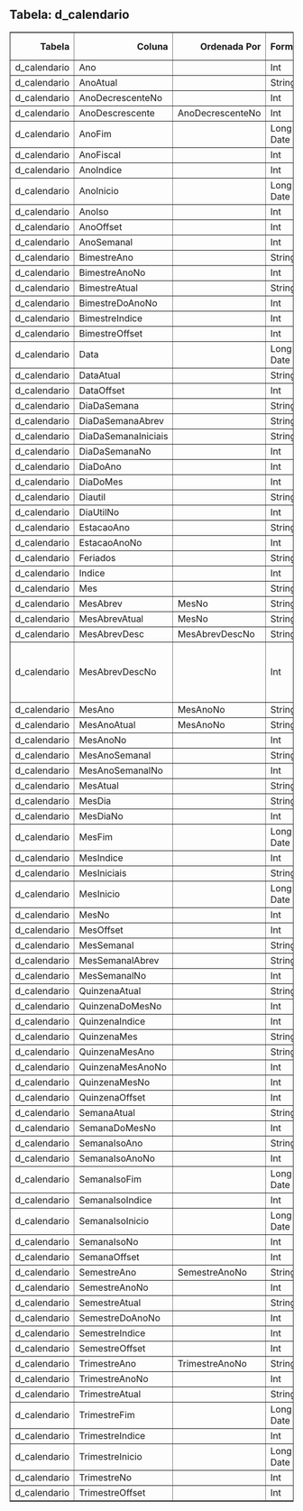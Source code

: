 
## Tabela: d_calendario
<div class="table-responsive">
<table border="1" class="dataframe styled-table">
  <thead>
    <tr style="text-align: right;">
      <th>Tabela</th>
      <th>Coluna</th>
      <th>Ordenada Por</th>
      <th>Formato</th>
      <th>Está Oculto?</th>
      <th>Expressão</th>
    </tr>
  </thead>
  <tbody>
    <tr>
      <td>d_calendario</td>
      <td>Ano</td>
      <td></td>
      <td>Int</td>
      <td>False</td>
      <td></td>
    </tr>
    <tr>
      <td>d_calendario</td>
      <td>AnoAtual</td>
      <td></td>
      <td>String</td>
      <td>False</td>
      <td></td>
    </tr>
    <tr>
      <td>d_calendario</td>
      <td>AnoDecrescenteNo</td>
      <td></td>
      <td>Int</td>
      <td>False</td>
      <td></td>
    </tr>
    <tr>
      <td>d_calendario</td>
      <td>AnoDescrescente</td>
      <td>AnoDecrescenteNo</td>
      <td>Int</td>
      <td>False</td>
      <td></td>
    </tr>
    <tr>
      <td>d_calendario</td>
      <td>AnoFim</td>
      <td></td>
      <td>Long Date</td>
      <td>False</td>
      <td></td>
    </tr>
    <tr>
      <td>d_calendario</td>
      <td>AnoFiscal</td>
      <td></td>
      <td>Int</td>
      <td>False</td>
      <td></td>
    </tr>
    <tr>
      <td>d_calendario</td>
      <td>AnoIndice</td>
      <td></td>
      <td>Int</td>
      <td>False</td>
      <td></td>
    </tr>
    <tr>
      <td>d_calendario</td>
      <td>AnoInicio</td>
      <td></td>
      <td>Long Date</td>
      <td>False</td>
      <td></td>
    </tr>
    <tr>
      <td>d_calendario</td>
      <td>AnoIso</td>
      <td></td>
      <td>Int</td>
      <td>False</td>
      <td></td>
    </tr>
    <tr>
      <td>d_calendario</td>
      <td>AnoOffset</td>
      <td></td>
      <td>Int</td>
      <td>False</td>
      <td></td>
    </tr>
    <tr>
      <td>d_calendario</td>
      <td>AnoSemanal</td>
      <td></td>
      <td>Int</td>
      <td>False</td>
      <td></td>
    </tr>
    <tr>
      <td>d_calendario</td>
      <td>BimestreAno</td>
      <td></td>
      <td>String</td>
      <td>False</td>
      <td></td>
    </tr>
    <tr>
      <td>d_calendario</td>
      <td>BimestreAnoNo</td>
      <td></td>
      <td>Int</td>
      <td>False</td>
      <td></td>
    </tr>
    <tr>
      <td>d_calendario</td>
      <td>BimestreAtual</td>
      <td></td>
      <td>String</td>
      <td>False</td>
      <td></td>
    </tr>
    <tr>
      <td>d_calendario</td>
      <td>BimestreDoAnoNo</td>
      <td></td>
      <td>Int</td>
      <td>False</td>
      <td></td>
    </tr>
    <tr>
      <td>d_calendario</td>
      <td>BimestreIndice</td>
      <td></td>
      <td>Int</td>
      <td>False</td>
      <td></td>
    </tr>
    <tr>
      <td>d_calendario</td>
      <td>BimestreOffset</td>
      <td></td>
      <td>Int</td>
      <td>False</td>
      <td></td>
    </tr>
    <tr>
      <td>d_calendario</td>
      <td>Data</td>
      <td></td>
      <td>Long Date</td>
      <td>False</td>
      <td></td>
    </tr>
    <tr>
      <td>d_calendario</td>
      <td>DataAtual</td>
      <td></td>
      <td>String</td>
      <td>False</td>
      <td></td>
    </tr>
    <tr>
      <td>d_calendario</td>
      <td>DataOffset</td>
      <td></td>
      <td>Int</td>
      <td>False</td>
      <td></td>
    </tr>
    <tr>
      <td>d_calendario</td>
      <td>DiaDaSemana</td>
      <td></td>
      <td>String</td>
      <td>False</td>
      <td></td>
    </tr>
    <tr>
      <td>d_calendario</td>
      <td>DiaDaSemanaAbrev</td>
      <td></td>
      <td>String</td>
      <td>False</td>
      <td></td>
    </tr>
    <tr>
      <td>d_calendario</td>
      <td>DiaDaSemanaIniciais</td>
      <td></td>
      <td>String</td>
      <td>False</td>
      <td></td>
    </tr>
    <tr>
      <td>d_calendario</td>
      <td>DiaDaSemanaNo</td>
      <td></td>
      <td>Int</td>
      <td>False</td>
      <td></td>
    </tr>
    <tr>
      <td>d_calendario</td>
      <td>DiaDoAno</td>
      <td></td>
      <td>Int</td>
      <td>False</td>
      <td></td>
    </tr>
    <tr>
      <td>d_calendario</td>
      <td>DiaDoMes</td>
      <td></td>
      <td>Int</td>
      <td>False</td>
      <td></td>
    </tr>
    <tr>
      <td>d_calendario</td>
      <td>Diautil</td>
      <td></td>
      <td>String</td>
      <td>False</td>
      <td></td>
    </tr>
    <tr>
      <td>d_calendario</td>
      <td>DiaUtilNo</td>
      <td></td>
      <td>Int</td>
      <td>False</td>
      <td></td>
    </tr>
    <tr>
      <td>d_calendario</td>
      <td>EstacaoAno</td>
      <td></td>
      <td>String</td>
      <td>False</td>
      <td></td>
    </tr>
    <tr>
      <td>d_calendario</td>
      <td>EstacaoAnoNo</td>
      <td></td>
      <td>Int</td>
      <td>False</td>
      <td></td>
    </tr>
    <tr>
      <td>d_calendario</td>
      <td>Feriados</td>
      <td></td>
      <td>String</td>
      <td>False</td>
      <td></td>
    </tr>
    <tr>
      <td>d_calendario</td>
      <td>Indice</td>
      <td></td>
      <td>Int</td>
      <td>False</td>
      <td></td>
    </tr>
    <tr>
      <td>d_calendario</td>
      <td>Mes</td>
      <td></td>
      <td>String</td>
      <td>False</td>
      <td></td>
    </tr>
    <tr>
      <td>d_calendario</td>
      <td>MesAbrev</td>
      <td>MesNo</td>
      <td>String</td>
      <td>False</td>
      <td></td>
    </tr>
    <tr>
      <td>d_calendario</td>
      <td>MesAbrevAtual</td>
      <td>MesNo</td>
      <td>String</td>
      <td>False</td>
      <td></td>
    </tr>
    <tr>
      <td>d_calendario</td>
      <td>MesAbrevDesc</td>
      <td>MesAbrevDescNo</td>
      <td>String</td>
      <td>False</td>
      <td>d_calendario[MesAbrev]</td>
    </tr>
    <tr>
      <td>d_calendario</td>
      <td>MesAbrevDescNo</td>
      <td></td>
      <td>Int</td>
      <td>False</td>
      <td>SWITCH(     d_calendario[MesNo],     1,12,     2,11,     3,10,     4,9,     5,8,     6,7,     7,6,     8,5,     9,4,     10,3,     11,2,     12,1 )</td>
    </tr>
    <tr>
      <td>d_calendario</td>
      <td>MesAno</td>
      <td>MesAnoNo</td>
      <td>String</td>
      <td>False</td>
      <td></td>
    </tr>
    <tr>
      <td>d_calendario</td>
      <td>MesAnoAtual</td>
      <td>MesAnoNo</td>
      <td>String</td>
      <td>False</td>
      <td></td>
    </tr>
    <tr>
      <td>d_calendario</td>
      <td>MesAnoNo</td>
      <td></td>
      <td>Int</td>
      <td>False</td>
      <td></td>
    </tr>
    <tr>
      <td>d_calendario</td>
      <td>MesAnoSemanal</td>
      <td></td>
      <td>String</td>
      <td>False</td>
      <td></td>
    </tr>
    <tr>
      <td>d_calendario</td>
      <td>MesAnoSemanalNo</td>
      <td></td>
      <td>Int</td>
      <td>False</td>
      <td></td>
    </tr>
    <tr>
      <td>d_calendario</td>
      <td>MesAtual</td>
      <td></td>
      <td>String</td>
      <td>False</td>
      <td></td>
    </tr>
    <tr>
      <td>d_calendario</td>
      <td>MesDia</td>
      <td></td>
      <td>String</td>
      <td>False</td>
      <td></td>
    </tr>
    <tr>
      <td>d_calendario</td>
      <td>MesDiaNo</td>
      <td></td>
      <td>Int</td>
      <td>False</td>
      <td></td>
    </tr>
    <tr>
      <td>d_calendario</td>
      <td>MesFim</td>
      <td></td>
      <td>Long Date</td>
      <td>False</td>
      <td></td>
    </tr>
    <tr>
      <td>d_calendario</td>
      <td>MesIndice</td>
      <td></td>
      <td>Int</td>
      <td>False</td>
      <td></td>
    </tr>
    <tr>
      <td>d_calendario</td>
      <td>MesIniciais</td>
      <td></td>
      <td>String</td>
      <td>False</td>
      <td></td>
    </tr>
    <tr>
      <td>d_calendario</td>
      <td>MesInicio</td>
      <td></td>
      <td>Long Date</td>
      <td>False</td>
      <td></td>
    </tr>
    <tr>
      <td>d_calendario</td>
      <td>MesNo</td>
      <td></td>
      <td>Int</td>
      <td>False</td>
      <td></td>
    </tr>
    <tr>
      <td>d_calendario</td>
      <td>MesOffset</td>
      <td></td>
      <td>Int</td>
      <td>False</td>
      <td></td>
    </tr>
    <tr>
      <td>d_calendario</td>
      <td>MesSemanal</td>
      <td></td>
      <td>String</td>
      <td>False</td>
      <td></td>
    </tr>
    <tr>
      <td>d_calendario</td>
      <td>MesSemanalAbrev</td>
      <td></td>
      <td>String</td>
      <td>False</td>
      <td></td>
    </tr>
    <tr>
      <td>d_calendario</td>
      <td>MesSemanalNo</td>
      <td></td>
      <td>Int</td>
      <td>False</td>
      <td></td>
    </tr>
    <tr>
      <td>d_calendario</td>
      <td>QuinzenaAtual</td>
      <td></td>
      <td>String</td>
      <td>False</td>
      <td></td>
    </tr>
    <tr>
      <td>d_calendario</td>
      <td>QuinzenaDoMesNo</td>
      <td></td>
      <td>Int</td>
      <td>False</td>
      <td></td>
    </tr>
    <tr>
      <td>d_calendario</td>
      <td>QuinzenaIndice</td>
      <td></td>
      <td>Int</td>
      <td>False</td>
      <td></td>
    </tr>
    <tr>
      <td>d_calendario</td>
      <td>QuinzenaMes</td>
      <td></td>
      <td>String</td>
      <td>False</td>
      <td></td>
    </tr>
    <tr>
      <td>d_calendario</td>
      <td>QuinzenaMesAno</td>
      <td></td>
      <td>String</td>
      <td>False</td>
      <td></td>
    </tr>
    <tr>
      <td>d_calendario</td>
      <td>QuinzenaMesAnoNo</td>
      <td></td>
      <td>Int</td>
      <td>False</td>
      <td></td>
    </tr>
    <tr>
      <td>d_calendario</td>
      <td>QuinzenaMesNo</td>
      <td></td>
      <td>Int</td>
      <td>False</td>
      <td></td>
    </tr>
    <tr>
      <td>d_calendario</td>
      <td>QuinzenaOffset</td>
      <td></td>
      <td>Int</td>
      <td>False</td>
      <td></td>
    </tr>
    <tr>
      <td>d_calendario</td>
      <td>SemanaAtual</td>
      <td></td>
      <td>String</td>
      <td>False</td>
      <td></td>
    </tr>
    <tr>
      <td>d_calendario</td>
      <td>SemanaDoMesNo</td>
      <td></td>
      <td>Int</td>
      <td>False</td>
      <td></td>
    </tr>
    <tr>
      <td>d_calendario</td>
      <td>SemanaIsoAno</td>
      <td></td>
      <td>String</td>
      <td>False</td>
      <td></td>
    </tr>
    <tr>
      <td>d_calendario</td>
      <td>SemanaIsoAnoNo</td>
      <td></td>
      <td>Int</td>
      <td>False</td>
      <td></td>
    </tr>
    <tr>
      <td>d_calendario</td>
      <td>SemanaIsoFim</td>
      <td></td>
      <td>Long Date</td>
      <td>False</td>
      <td></td>
    </tr>
    <tr>
      <td>d_calendario</td>
      <td>SemanaIsoIndice</td>
      <td></td>
      <td>Int</td>
      <td>False</td>
      <td></td>
    </tr>
    <tr>
      <td>d_calendario</td>
      <td>SemanaIsoInicio</td>
      <td></td>
      <td>Long Date</td>
      <td>False</td>
      <td></td>
    </tr>
    <tr>
      <td>d_calendario</td>
      <td>SemanaIsoNo</td>
      <td></td>
      <td>Int</td>
      <td>False</td>
      <td></td>
    </tr>
    <tr>
      <td>d_calendario</td>
      <td>SemanaOffset</td>
      <td></td>
      <td>Int</td>
      <td>False</td>
      <td></td>
    </tr>
    <tr>
      <td>d_calendario</td>
      <td>SemestreAno</td>
      <td>SemestreAnoNo</td>
      <td>String</td>
      <td>False</td>
      <td></td>
    </tr>
    <tr>
      <td>d_calendario</td>
      <td>SemestreAnoNo</td>
      <td></td>
      <td>Int</td>
      <td>False</td>
      <td></td>
    </tr>
    <tr>
      <td>d_calendario</td>
      <td>SemestreAtual</td>
      <td></td>
      <td>String</td>
      <td>False</td>
      <td></td>
    </tr>
    <tr>
      <td>d_calendario</td>
      <td>SemestreDoAnoNo</td>
      <td></td>
      <td>Int</td>
      <td>False</td>
      <td></td>
    </tr>
    <tr>
      <td>d_calendario</td>
      <td>SemestreIndice</td>
      <td></td>
      <td>Int</td>
      <td>False</td>
      <td></td>
    </tr>
    <tr>
      <td>d_calendario</td>
      <td>SemestreOffset</td>
      <td></td>
      <td>Int</td>
      <td>False</td>
      <td></td>
    </tr>
    <tr>
      <td>d_calendario</td>
      <td>TrimestreAno</td>
      <td>TrimestreAnoNo</td>
      <td>String</td>
      <td>False</td>
      <td></td>
    </tr>
    <tr>
      <td>d_calendario</td>
      <td>TrimestreAnoNo</td>
      <td></td>
      <td>Int</td>
      <td>False</td>
      <td></td>
    </tr>
    <tr>
      <td>d_calendario</td>
      <td>TrimestreAtual</td>
      <td></td>
      <td>String</td>
      <td>False</td>
      <td></td>
    </tr>
    <tr>
      <td>d_calendario</td>
      <td>TrimestreFim</td>
      <td></td>
      <td>Long Date</td>
      <td>False</td>
      <td></td>
    </tr>
    <tr>
      <td>d_calendario</td>
      <td>TrimestreIndice</td>
      <td></td>
      <td>Int</td>
      <td>False</td>
      <td></td>
    </tr>
    <tr>
      <td>d_calendario</td>
      <td>TrimestreInicio</td>
      <td></td>
      <td>Long Date</td>
      <td>False</td>
      <td></td>
    </tr>
    <tr>
      <td>d_calendario</td>
      <td>TrimestreNo</td>
      <td></td>
      <td>Int</td>
      <td>False</td>
      <td></td>
    </tr>
    <tr>
      <td>d_calendario</td>
      <td>TrimestreOffset</td>
      <td></td>
      <td>Int</td>
      <td>False</td>
      <td></td>
    </tr>
  </tbody>
</table>
</div>
            